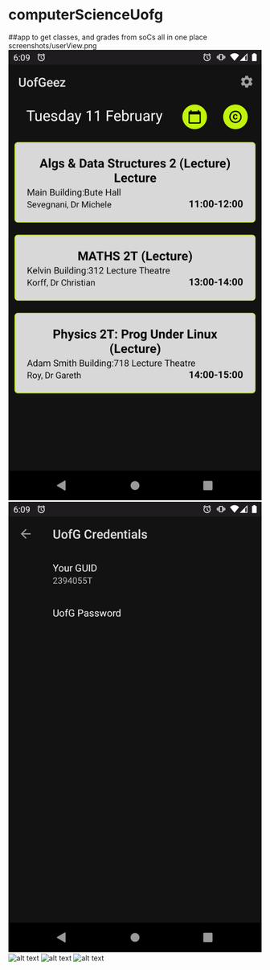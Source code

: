 # computerScienceUofg

##app to get classes, and grades from soCs all in one place
screenshots/userView.png
![alt text](https://github.com/kungFuLambda/computerScienceUofg/blob/master/screenshots/calendarView.png)
![alt text](https://github.com/kungFuLambda/computerScienceUofg/blob/master/screenshots/userView.png)
![alt text](https://github.com/kungFuLambda/computerScienceUofg/blob/master/screenshots/screenshots/gradeView.png)
![alt text](https://github.com/kungFuLambda/computerScienceUofg/blob/master/screenshots/screenshots/settingsView.png)
![alt text](https://github.com/kungFuLambda/computerScienceUofg/blob/master/screenshots/screenshots/socsView.png)

